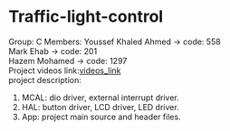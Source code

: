 # Traffic-light-control
Group: C
Members: Youssef Khaled Ahmed -> code: 558 <br />
         Mark Ehab            -> code: 201 <br />
         Hazem Mohamed        -> code: 1297 <br />
Project videos link:[videos_link](https://drive.google.com/drive/folders/1z5pV-ZOQ4_Oc_GvNU5xb3_KsFEYT7HRE?usp=sharing) <br />
project description: 
1. MCAL: dio driver, external interrupt driver.
2. HAL: button driver, LCD driver, LED driver.
3. App: project main source and header files.
